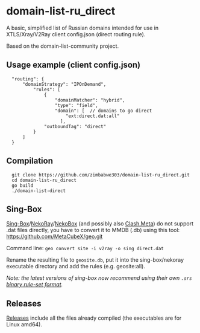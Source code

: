# domain-list-ru_direct

A basic, simplified list of Russian domains intended for use in XTLS/Xray/V2Ray client config.json (direct routing rule).

Based on the domain-list-community project.

## Usage example (client config.json)

```
  "routing": {
      "domainStrategy": "IPOnDemand",
          "rules": [
              {
                  "domainMatcher": "hybrid",
                  "type": "field",
                  "domain": [  // domains to go direct
                      "ext:direct.dat:all"
                    ],
              "outboundTag": "direct"
          }
      ]
  }
```

## Compilation

```
  git clone https://github.com/zimbabwe303/domain-list-ru_direct.git
  cd domain-list-ru_direct
  go build
  ./domain-list-direct
```

## Sing-Box

[Sing-Box](https://github.com/SagerNet/sing-box)/[NekoRay](https://github.com/MatsuriDayo/nekoray)/[NekoBox](https://github.com/MatsuriDayo/NekoBoxForAndroid) (and possibly also [Clash.Meta](https://github.com/djoeni/Clash.Meta)) do not support .dat files directly, you have to convert it to MMDB (.db) using this tool: https://github.com/MetaCubeX/geo.git

Command line: `geo convert site -i v2ray -o sing direct.dat`

Rename the resulting file to `geosite.db`, put it into the sing-box/nekoray executable directory and add the rules (e.g. geosite:all).

*Note: the latest versions of sing-box now recommend using their own `.srs` [binary rule-set format](https://sing-box.sagernet.org/configuration/rule-set/source-format/).*

## Releases

[Releases](https://github.com/zimbabwe303/domain-list-ru_direct/releases) include all the files already compiled (the executables are for Linux amd64).
